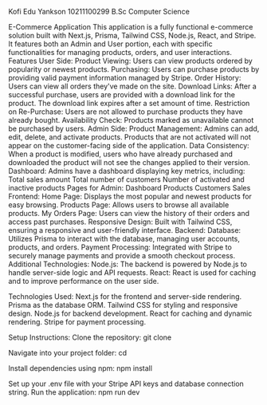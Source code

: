 Kofi Edu Yankson
10211100299
B.Sc Computer Science


E-Commerce Application
This application is a fully functional e-commerce solution built with Next.js, Prisma, Tailwind CSS, Node.js, React, and Stripe. It features both an Admin and User portion, each with specific functionalities for managing products, orders, and user interactions.
Features
User Side:
Product Viewing: Users can view products ordered by popularity or newest products.
Purchasing: Users can purchase products by providing valid payment information managed by Stripe.
Order History: Users can view all orders they've made on the site.
Download Links: After a successful purchase, users are provided with a download link for the product. The download link expires after a set amount of time.
Restriction on Re-Purchase: Users are not allowed to purchase products they have already bought.
Availability Check: Products marked as unavailable cannot be purchased by users.
Admin Side:
Product Management: Admins can add, edit, delete, and activate products. Products that are not activated will not appear on the customer-facing side of the application.
Data Consistency: When a product is modified, users who have already purchased and downloaded the product will not see the changes applied to their version.
Dashboard: Admins have a dashboard displaying key metrics, including:
Total sales amount
Total number of customers
Number of activated and inactive products
Pages for Admin:
Dashboard
Products
Customers
Sales
Frontend:
Home Page: Displays the most popular and newest products for easy browsing.
Products Page: Allows users to browse all available products.
My Orders Page: Users can view the history of their orders and access past purchases.
Responsive Design: Built with Tailwind CSS, ensuring a responsive and user-friendly interface.
Backend:
Database: Utilizes Prisma to interact with the database, managing user accounts, products, and orders.
Payment Processing: Integrated with Stripe to securely manage payments and provide a smooth checkout process.
Additional Technologies:
Node.js: The backend is powered by Node.js to handle server-side logic and API requests.
React: React is used for caching and to improve performance on the user side.

Technologies Used:
Next.js for the frontend and server-side rendering.
Prisma as the database ORM.
Tailwind CSS for styling and responsive design.
Node.js for backend development.
React for caching and dynamic rendering.
Stripe for payment processing.

Setup Instructions:
Clone the repository:
 git clone <repository-url>


Navigate into your project folder:
 cd <project-folder>


Install dependencies using npm:
 npm install


Set up your .env file with your Stripe API keys and database connection string.
Run the application:
 npm run dev




